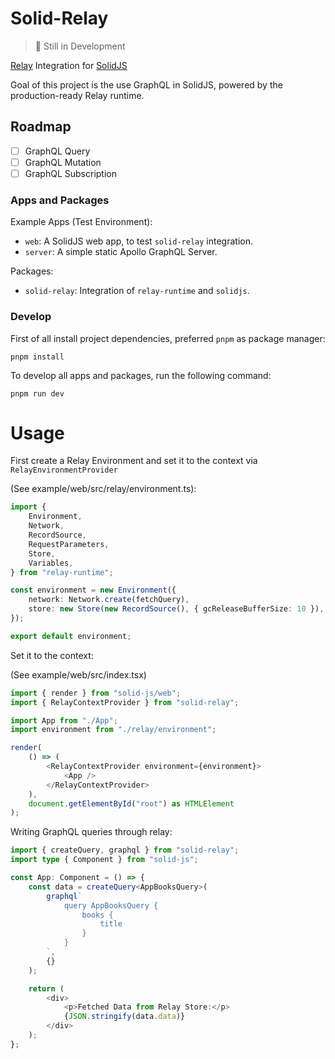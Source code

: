 # Solid-Relay

> 🚧 Still in Development

[Relay](https://relay.dev) Integration for [SolidJS](https://www.solidjs.com/)

Goal of this project is the use GraphQL in SolidJS, powered by the production-ready Relay runtime.

## Roadmap

- [ ] GraphQL Query
- [ ] GraphQL Mutation
- [ ] GraphQL Subscription

### Apps and Packages

Example Apps (Test Environment):

- `web`: A SolidJS web app, to test `solid-relay` integration.
- `server`: A simple static Apollo GraphQL Server.

Packages:

- `solid-relay`: Integration of `relay-runtime` and `solidjs`.

### Develop

First of all install project dependencies, preferred `pnpm` as package manager:

```
pnpm install
```

To develop all apps and packages, run the following command:

```
pnpm run dev
```

# Usage

First create a Relay Environment and set it to the context via `RelayEnvironmentProvider`

(See example/web/src/relay/environment.ts):

```ts
import {
	Environment,
	Network,
	RecordSource,
	RequestParameters,
	Store,
	Variables,
} from "relay-runtime";

const environment = new Environment({
	network: Network.create(fetchQuery),
	store: new Store(new RecordSource(), { gcReleaseBufferSize: 10 }),
});

export default environment;
```

Set it to the context:

(See example/web/src/index.tsx)

```ts
import { render } from "solid-js/web";
import { RelayContextProvider } from "solid-relay";

import App from "./App";
import environment from "./relay/environment";

render(
	() => (
		<RelayContextProvider environment={environment}>
			<App />
		</RelayContextProvider>
	),
	document.getElementById("root") as HTMLElement
);
```

Writing GraphQL queries through relay:

```ts
import { createQuery, graphql } from "solid-relay";
import type { Component } from "solid-js";

const App: Component = () => {
	const data = createQuery<AppBooksQuery>(
		graphql`
			query AppBooksQuery {
				books {
					title
				}
			}
		`,
		{}
	);

	return (
		<div>
			<p>Fetched Data from Relay Store:</p>
			{JSON.stringify(data.data)}
		</div>
	);
};
```
